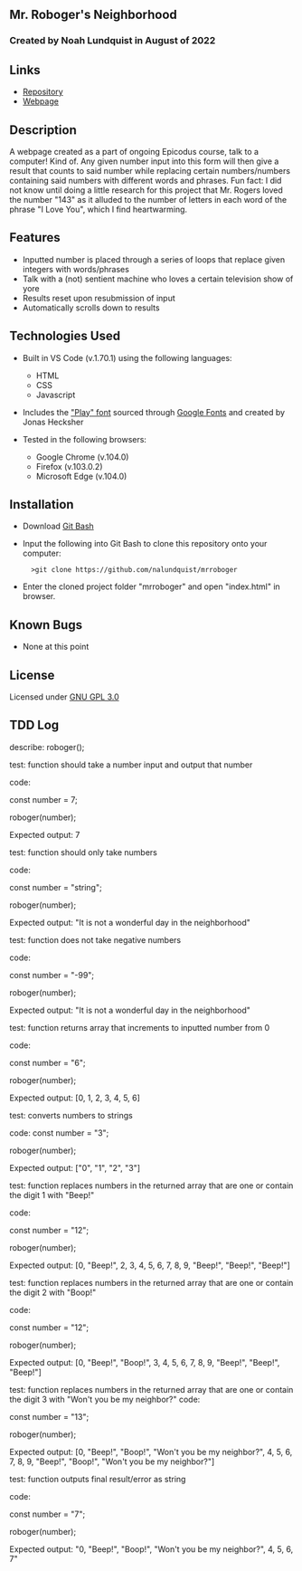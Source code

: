 ## Mr. Roboger's Neighborhood

### Created by Noah Lundquist in August of 2022

## Links

* [Repository](https://github.com/nalundquist/mrroboger)
* [Webpage](https://nalundquist.github.io/mrroboger)

## Description

A webpage created as a part of ongoing Epicodus course, talk to a computer!  Kind of.  Any given number input into this form will then give a result that counts to said number while replacing certain numbers/numbers containing said numbers with different words and phrases.  Fun fact: I did not know until doing a little research for this project that Mr. Rogers loved the number "143" as it alluded to the number of letters in each word of the phrase "I Love You", which I find heartwarming.  

## Features

* Inputted number is placed through a series of loops that replace given integers with words/phrases
* Talk with a (not) sentient machine who loves a certain television show of yore
* Results reset upon resubmission of input
* Automatically scrolls down to results

## Technologies Used

* Built in VS Code (v.1.70.1) using the following languages:
	* HTML
	* CSS
	* Javascript

* Includes the ["Play" font](https://fonts.google.com/specimen/Play) sourced through [Google Fonts](https://fonts.google.com) and created by Jonas Hecksher

* Tested in the following browsers:
	* Google Chrome (v.104.0)
	* Firefox (v.103.0.2)
	* Microsoft Edge (v.104.0)

## Installation

* Download [Git Bash](https://git-scm.com/downloads)
* Input the following into Git Bash to clone this repository onto your computer:

		>git clone https://github.com/nalundquist/mrroboger

* Enter the cloned project folder "mrroboger" and open "index.html" in browser.

## Known Bugs

* None at this point

## License

Licensed under [GNU GPL 3.0](https://www.gnu.org/licenses/gpl-3.0.en.html)

## TDD Log

describe: roboger();


test: function should take a number input and output that number

code: 

const number = 7;

roboger(number);

Expected output: 7

test: function should only take numbers

code:

const number = "string";

roboger(number);

Expected output: "It is not a wonderful day in the neighborhood"

test: function does not take negative numbers

code:

const number = "-99";

roboger(number);

Expected output: "It is not a wonderful day in the neighborhood"

test: function returns array that increments to inputted number from 0

code:

const number = "6";

roboger(number);

Expected output: [0, 1, 2, 3, 4, 5, 6]

test: converts numbers to strings

code: const number = "3";

roboger(number);

Expected output: ["0", "1", "2", "3"]

test: function replaces numbers in the returned array that are one or contain the digit 1 with "Beep!"

code:

const number = "12";

roboger(number);

Expected output: [0, "Beep!", 2, 3, 4, 5, 6, 7, 8, 9, "Beep!", "Beep!", "Beep!"]

test: function replaces numbers in the returned array that are one or contain the digit 2 with "Boop!"

code:

const number = "12";

roboger(number);

Expected output: [0, "Beep!", "Boop!", 3, 4, 5, 6, 7, 8, 9, "Beep!", "Beep!", "Beep!"]

test: function replaces numbers in the returned array that are one or contain the digit 3 with "Won't you be my neighbor?"
code:

const number = "13";

roboger(number);

Expected output: [0, "Beep!", "Boop!", "Won't you be my neighbor?", 4, 5, 6, 7, 8, 9, "Beep!", "Boop!", "Won't you be my neighbor?"]

test: function outputs final result/error as string

code: 

const number = "7";

roboger(number);

Expected output: "0, "Beep!", "Boop!", "Won't you be my neighbor?", 4, 5, 6, 7"
